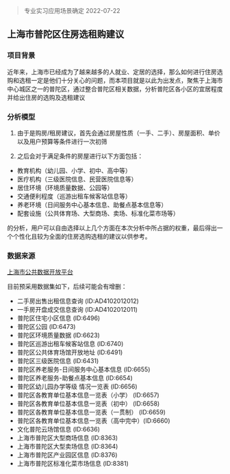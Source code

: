 >
> 专业实习应用场景确定 2022-07-22
>

## 上海市普陀区住房选租购建议

### 项目背景

近年来，上海市已经成为了越来越多的人就业、定居的选择，那么如何进行住房选购和选租一定是他们十分关心的问题，而本项目就是以此为出发点，聚焦于上海市中心城区之一的普陀区，通过整合普陀区相关数据，分析普陀区各小区的宜居程度并给出住房的选购及选租建议

### 分析模型

1. 由于是购房/租房建议，首先会通过房屋性质（一手、二手）、房屋面积、单价以及用户预算等条件进行一次初筛

2. 之后会对于满足条件的房屋进行以下方面包括：

- 教育机构（幼儿园、小学、初中、高中等）
- 医疗机构（三级医院信息、民营医院信息等）
- 居住环境（环境质量数据、公园等）
- 交通便利程度（巡游出租车候客站信息等）
- 养老环境（日间服务中心基本信息、助餐点基本信息等）
- 配套设施（公共体育场、大型商场、卖场、标准化菜市场等）

的分析，用户可以自由选择以上几个方面在本次分析中所占据的权重，最后得出一个个性化且较为全面的住房选购选租的建议以供参考。

### 数据来源

[上海市公共数据开放平台](https://data.sh.gov.cn/view/data-resource/index.html)

目前预采用数据集如下，后续可能会有增删：

- 二手房出售出租信息查询 (ID:AD4102012012)
- 一手房开盘成交信息查询 (ID:AD4102012011)
- 普陀区住宅小区信息 (ID:6496)
- 普陀区公园 (ID:6473)
- 普陀区环境质量数据 (ID:6623)
- 普陀区巡游出租车候客站信息 (ID:6740)
- 普陀区公共体育场馆开放地址 (ID:6491)
- 普陀区三级医院信息 (ID:6431)
- 普陀区养老服务-日间服务中心基本信息 (ID:6655)
- 普陀区养老服务-助餐点基本信息 (ID:6654)
- 普陀区幼儿园办学等级 情况一览表 (ID:6656)
- 普陀区各教育单位基本信息一览表（小学） (ID:6657)
- 普陀区各教育单位基本信息一览表（初中） (ID:6658)
- 普陀区各教育单位基本信息一览表（一贯制） (ID:6659)
- 普陀区各教育单位基本信息一览表（高中完中）(ID:6660)
- 文化普陀云场馆信息 (ID:6636)
- 上海市普陀区大型商场信息 (ID:8363)
- 上海市普陀区大型卖场信息 (ID:8364)
- 上海市普陀区产业园区信息 (ID:8376)
- 上海市普陀区标准化菜市场信息 (ID:8381)